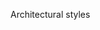 <span id="title">Architectural styles</span>

<div id="body">

<include src="introduction/container-inParent-asPanel.md" boilerplate />
<include src="nTier/container-inParent-asPanel.md" boilerplate />
<include src="clientServer/container-inParent-asPanel.md" boilerplate />
<include src="transactionProcessing/container-inParent-asPanel.md" boilerplate />
<include src="serviceOriented/container-inParent-asPanel.md" boilerplate />
<include src="eventDriven/container-inParent-asPanel.md" boilerplate />
<include src="more/container-inParent-asPanel.md" boilerplate />

</div>
